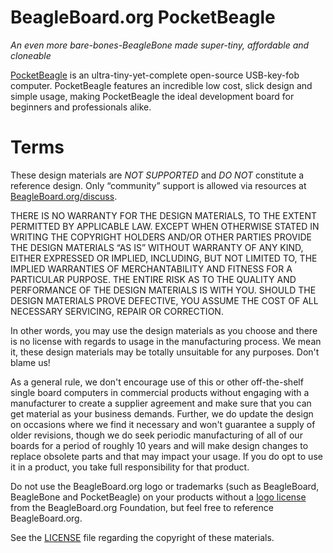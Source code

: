 # BeagleBoard.org PocketBeagle
_An even more bare-bones-BeagleBone made super-tiny, affordable and cloneable_

[PocketBeagle](https://beagleboard.org/pocket) is an ultra-tiny-yet-complete open-source USB-key-fob computer. PocketBeagle features an incredible low cost, slick design and simple usage, making PocketBeagle the ideal development board for beginners and professionals alike.

# Terms
These design materials are *NOT SUPPORTED* and *DO NOT* constitute a reference design. Only “community” support is allowed via resources at [BeagleBoard.org/discuss](https://beagleboard.org/discuss).

THERE IS NO WARRANTY FOR THE DESIGN MATERIALS, TO THE EXTENT PERMITTED BY APPLICABLE LAW. EXCEPT WHEN OTHERWISE STATED IN WRITING THE COPYRIGHT HOLDERS AND/OR OTHER PARTIES PROVIDE THE DESIGN MATERIALS “AS IS” WITHOUT WARRANTY OF ANY KIND, EITHER EXPRESSED OR IMPLIED, INCLUDING, BUT NOT LIMITED TO, THE IMPLIED WARRANTIES OF MERCHANTABILITY AND FITNESS FOR A PARTICULAR PURPOSE. THE ENTIRE RISK AS TO THE QUALITY AND PERFORMANCE OF THE DESIGN MATERIALS IS WITH YOU. SHOULD THE DESIGN MATERIALS PROVE DEFECTIVE, YOU ASSUME THE COST OF ALL NECESSARY SERVICING, REPAIR OR CORRECTION.

In other words, you may use the design materials as you choose and there is no license with regards to usage in the manufacturing process. We mean it, these design materials may be totally unsuitable for any purposes. Don't blame us!

As a general rule, we don't encourage use of this or other off-the-shelf single board computers in commercial products without engaging with a manufacturer to create a supplier agreement and make sure that you can get material as your business demands. Further, we do update the design on occasions where we find it necessary and won't guarantee a supply of older revisions, though we do seek periodic manufacturing of all of our boards for a period of roughly 10 years and will make design changes to replace obsolete parts and that may impact your usage. If you do opt to use it in a product, you take full responsibility for that product.

Do not use the BeagleBoard.org logo or trademarks (such as BeagleBoard, BeagleBone and PocketBeagle) on your products without a [logo license](https://beagleboard.org/logo) from the BeagleBoard.org Foundation, but feel free to reference BeagleBoard.org.

See the [LICENSE](https://github.com/beagleboard/pocketbeagle/blob/master/LICENSE) file regarding the copyright of these materials.
